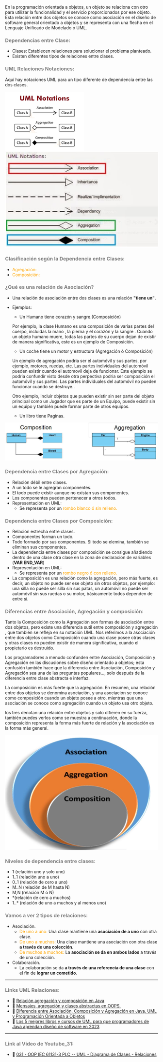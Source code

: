En la programación orientada a objetos, un objeto se relaciona con otro para utilizar la funcionalidad y el servicio proporcionados por ese objeto. Esta relación entre dos objetos se conoce como asociación en el diseño de software general orientado a objetos y se representa con una flecha en el Lenguaje Unificado de Modelado o UML.


### <span style="color:grey">Dependencias entre Clase:</span>
- Clases: Establecen relaciones para solucionar el problema planteado.
- Existen diferentes tipos de relaciones entre clases.

### <span style="color:grey">UML Relaciones Notaciones:</span>

Aquí hay notaciones UML para un tipo diferente de dependencia entre las dos clases.

![UML_Notations1](../imagenes/UML_Notations.png)
![UML_Notations2](../imagenes/UML_Notations.jpg)

### <span style="color:grey">Clasificación según la Dependencia entre Clases:</span>

- <span style="color:orange">Agregación:</span>
- <span style="color:orange">Composición:</span>

### <span style="color:grey">¿Qué es una relación de Asociación?</span>
- Una relación de asociación entre dos clases es una relación **"tiene un"**. 

- Ejemplos:
  
  - Un Humano tiene corazón y sangre.(Composición)

  Por ejemplo, la clase Humano es una composición de varias partes del cuerpo, incluidas la  mano , la pierna  y el corazón y la sangre . Cuando un objeto humano muere, todas las partes de su cuerpo dejan de existir de manera significativa, este es un ejemplo de Composición.

  - Un coche tiene un motor y estructura (Agregación ó Composición)

  Un ejemplo de agregación podria ser el automóvil y sus partes, por ejemplo, motores, ruedas, etc. Las partes individuales del automóvil pueden existir cuando el automovil deja de funcionar.
  Este ejemplo se podria confundir visto desde otra perpectiva podria ser composición el automóvil y sus partes. Las partes individuales del automóvil no pueden funcionar cuando se destruye..

  Otro ejemplo, incluir objetos que pueden existir sin ser parte del objeto principal como un Jugador que es parte de un Equipo, puede existir sin un equipo y también puede formar parte de otros equipos.

  - Un libro tiene Paginas.

![UML_aggregation_vs_composition](../imagenes/UML_aggregation_vs_composition.JPG)

### <span style="color:grey">Dependencia entre Clases por Agregación:</span>
- Relación débil entre clases.
- A un todo se le agregran componentes.
- El todo puede existir aunque no existan sus componentes.
- Los componentes pueden pertenecer a otros todos.
- Representación en UML:
    - Se representa por un <span style="color:orange">rombo blanco ó sin relleno.</span>

### <span style="color:grey">Dependencia entre Clases por Composición:</span>
- Relación estrecha entre clases.
- Componentes forman un todo.
- Todo formado por sus componentes. Si todo se elemina, también se eliminan sus componentes.
- La dependencia entre clases por composición se consigue añadiendo dentro de una clase otra clase en la zona de declaracion de variables (**VAR END_VAR**)
- Representación en UML: 
    - Se representa por un <span style="color:orange">rombo negro ó con relleno.</span>
- La composición es una relación como la agregación, pero más fuerte, es decir, un objeto no puede ser ese objeto sin otros objetos, por ejemplo: una silla no puede ser silla sin sus patas, un automóvil no puede ser automóvil sin sus ruedas o su motor, básicamente todos dependen de entre sí.
     
### <span style="color:grey">Diferencias entre Asociación, Agregación y composición:</span>
Tanto la Composición como la Agregación son formas de asociación entre dos objetos, pero existe una diferencia sutil entre composición y agregación , que también se refleja en su notación UML. Nos referimos a la asociación entre dos objetos como Composición  cuando una clase posee otras clases y otras clases no pueden existir de manera significativa, cuando el propietario es destruido.

Los programadores a menudo confunden entre Asociación, Composición y Agregación en las discusiones sobre diseño orientado a objetos; esta confusión también hace que la diferencia entre Asociación, Composición y Agregación sea  una de las preguntas populares..., solo después de la diferencia entre clase abstracta e interfaz.

La composición es más fuerte que la agregación. En resumen, una relación entre dos objetos se denomina asociación, y una asociación se conoce como composición cuando un objeto posee a otro, mientras que una asociación se conoce como agregación cuando un objeto usa otro objeto.

los tres denotan una relación entre objetos y solo difieren en su fuerza, también puedes verlos como se muestra a continuación, donde la composición representa la forma más fuerte de relación y la asociación es la forma más general.

![UML_Relations_circle](../imagenes/UML_relations_circle.JPG)

### <span style="color:grey">Niveles de dependencia entre clases:</span>
- 1 (relación uno y solo uno)
- 1..1 (relación uno a uno)
- 0..1 (relación de cero a uno)
- M..N (relación de M hasta N)
- M,N (relación M ó N)
- *(relación de cero a muchos)
- 1..* (relación de uno a muchos y al menos uno)

### <span style="color:grey">Vamos a ver 2 tipos de relaciones:</span>

- Asociación.
    - <span style="color:orange">De uno a uno:</span> Una clase mantiene una **asociación de a uno** con otra clase.
    - <span style="color:orange">De uno a muchos:</span> Una clase mantiene una asociación con otra clase **a través de una colección**.
    - <span style="color:orange">De muchos a muchos:</span> La **asociación se da en ambos lados** a través de una colección.
- Colaboración.
    - La colaboración se da **a través de una referencia de una clase** con el fin de **lograr un cometido**.

***
### <span style="color:grey">Links UML Relaciones:</span>
- 🔗 [Relación agregación y composición en Java](https://www.arkanapp.com/post.php?id=19#:~:text=La%20composici%C3%B3n%20es%20una%20relaci%C3%B3n,todos%20dependen%20de%20entre%20s%C3%AD.)
- 🔗 [Mensajes, agregación y clases abstractas en OOPS.](https://www.geeksforgeeks.org/messages-aggregation-and-abstract-classes-in-oops/)
- 🔗 [Diferencia entre Asociación, Composición y Agregación en Java, UML y Programación Orientada a Objetos](https://javarevisited.blogspot.com/2014/02/ifference-between-association-vs-composition-vs-aggregation.html#ixzz8Gs4zwEpe)
- 🔗 [Los 5 mejores libros y cursos de UML para que programadores de Java aprendan diseño de software en 2023](https://medium.com/javarevisited/5-best-uml-books-and-courses-for-java-programmers-13c551a9235d)
***
### <span style="color:grey">Link al Video de Youtube_31:</span>
- 🔗 [031 - OOP IEC 61131-3 PLC -- UML - Diagrama de Clases - Relaciones]()